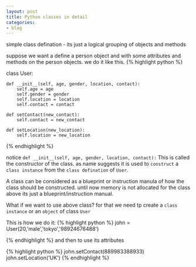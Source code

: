 ```yaml
---
layout: post
title: Python classes in detail
categories:
- blog
---
```






simple class defination - its just a logical grouping of objects and methods

suppose we want a define a person object and with some attributes and methods on the person objects.
we do it like this.
{% highlight python %}

class User:
    
    def __init__(self, age, gender, location, contact):
        self.age = age
        self.gender = gender
        self.location = location
        self.contact = contact

    def setContact(new_contact):
        self.contact = new_contact

    def setLocation(new_location):
        self.location = new_location

{% endhighlight %}


notice `def __init__(self, age, gender, location, contact):` This is called the constructor of the class.
as name suggests it is used to  `construct` a `class instance` from the `class defination` of `User`.

A class can be considered as a blueprint or instruction manula of how the class should be constructed.
until now memory is not allocated for the class above its just a blueprint/instruction manual.


What if we want to use above class? for that we need tp create a `class instance` or an `object` of class `User`

This is how we do it:
{% highlight python %}
john = User(20,'male','tokyo','98924676488')

{% endhighlight %}
and then to use its attributes

{% highlight python %}
john.setContact(889983388933)
john.setLocation('UK')
{% endhighlight %}



